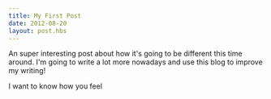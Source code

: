 ```yaml
---
title: My First Post
date: 2012-08-20
layout: post.hbs
---
```


An super interesting post about how it's going to be different this time around. I'm going to write a lot more nowadays and use this blog to improve my writing!

I want to know how you feel 